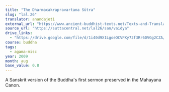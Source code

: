 ```yaml
---
title: "The Dharmacakrapravartana Sūtra"
slug: "lal.26"
translator: anandajoti
external_url: "https://www.ancient-buddhist-texts.net/Texts-and-Translations/Short-Pieces-in-Sanskrit/Dharmacakrapravartanasutram.htm"
source_url: "https://suttacentral.net/lal26/san/vaidya"
drive_links: 
  - "https://drive.google.com/file/d/1i40d9X1LgoeOCVPXy72f3Rr6DVGg2CZA/view?usp=drivesdk"
course: buddha
tags:
  - agama-misc
year: 2009
month: aug
base_value: 0.8
---
```


A Sanskrit version of the Buddha's first sermon preserved in the Mahayana Canon.
